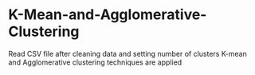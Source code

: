 # K-Mean-and-Agglomerative-Clustering
Read CSV file after cleaning data and setting number of clusters K-mean and Agglomerative clustering techniques are applied
